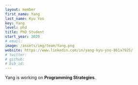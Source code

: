 ```yaml
---
layout: member
first_name: Yang
last_name: Kyu Yoo
key: Yang
level: phd
title: PhD Student
start_year: 2020
# email: 
image: /assets/img/team/Yang.png
website: https://www.linkedin.com/in/yang-kyu-yoo-861a7925/
# twitter: 
# github: 
# bib_id: 
---
```

Yang is working on **Programming Strategies**.